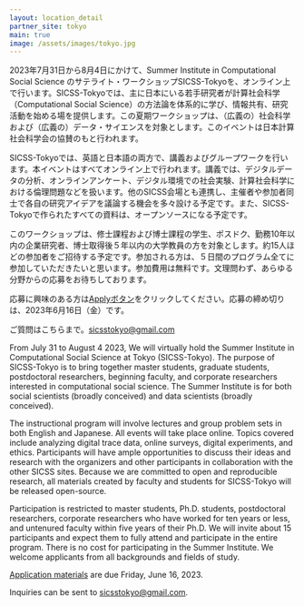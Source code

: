 ```yaml
---
layout: location_detail
partner_site: tokyo
main: true
image: /assets/images/tokyo.jpg
---
```


2023年7月31日から8月4日にかけて、Summer Institute in Computational Social Science のサテライト・ワークショップSICSS-Tokyoを、オンライン上で行います。SICSS-Tokyoでは、主に日本にいる若手研究者が計算社会科学（Computational Social Science）の方法論を体系的に学び、情報共有、研究活動を始める場を提供します。この夏期ワークショップは、（広義の）社会科学および（広義の）データ・サイエンスを対象とします。このイベントは日本計算社会科学会の協賛のもと行われます。

SICSS-Tokyoでは、英語と日本語の両方で、講義およびグループワークを行います。本イベントはすべてオンライン上で行われます。講義では、デジタルデータの分析、オンラインアンケート、デジタル環境での社会実験、計算社会科学における倫理問題などを扱います。他のSICSS会場とも連携し、主催者や参加者同士で各自の研究アイデアを議論する機会を多々設ける予定です。また、SICSS-Tokyoで作られたすべての資料は、オープンソースになる予定です。

このワークショップは、修士課程および博士課程の学生、ポスドク、勤務10年以内の企業研究者、博士取得後５年以内の大学教員の方を対象とします。約15人ほどの参加者をご招待する予定です。参加される方は、５日間のプログラム全てに参加していただきたいと思います。参加費用は無料です。文理問わず、あらゆる分野からの応募をお待ちしております。

応募に興味のある方は[Applyボタン](https://compsocialscience.github.io/summer-institute/2023/template/apply)をクリックしてください。応募の締め切りは、2023年6月16日（金）です。

ご質問はこちらまで。sicsstokyo@gmail.com


From July 31 to August 4 2023, We will virtually hold the Summer Institute in Computational Social Science at Tokyo (SICSS-Tokyo). The purpose of SICSS-Tokyo is to bring together master students, graduate students, postdoctoral researchers, beginning faculty, and corporate researchers interested in computational social science. The Summer Institute is for both social scientists (broadly conceived) and data scientists (broadly conceived).

The instructional program will involve lectures and group problem sets in both English and Japanese. All events will take place online. Topics covered include analyzing digital trace data, online surveys, digital experiments, and ethics. Participants will have ample opportunities to discuss their ideas and research with the organizers and other participants in collaboration with the other SICSS sites. Because we are committed to open and reproducible research, all materials created by faculty and students for SICSS-Tokyo will be released open-source.

Participation is restricted to master students, Ph.D. students, postdoctoral researchers, corporate researchers who have worked for ten years or less, and untenured faculty within five years of their Ph.D. We will invite about 15 participants and expect them to fully attend and participate in the entire program. There is no cost for participating in the Summer Institute. We welcome applicants from all backgrounds and fields of study.

[Application materials](https://compsocialscience.github.io/summer-institute/2023/template/apply) are due Friday, June 16, 2023.

Inquiries can be sent to sicsstokyo@gmail.com.
